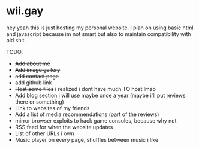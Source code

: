 # wii.gay

hey yeah this is just hosting my personal website. I plan on using basic html and javascript because im not smart but also to maintain compatibility with old shit.

TODO:
* ~~Add about me~~
* ~~Add image gallery~~
* ~~add contact page~~
* ~~add github link~~
* ~~Host some files~~ i realized i dont have much TO host lmao
* Add blog section i will use maybe once a year (maybe i'll put reviews there or something)
* Link to websites of my friends
* Add a list of media recommendations (part of the reviews)
* mirror browser exploits to hack game consoles, because why not
* RSS feed for when the website updates
* List of other URLs i own
* Music player on every page, shuffles between music i like
